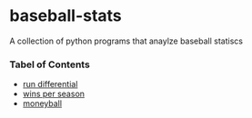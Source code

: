 # baseball-stats

<p> A collection of python programs that anaylze baseball statiscs </P>

### Tabel of Contents 

- [run differential](https://github.com/Btlyons1/baseball-stats/tree/master/run-diff)
- [wins per season](https://github.com/Btlyons1/baseball-stats/tree/master/wins-per-season)
- [moneyball](https://github.com/Btlyons1/baseball-stats/tree/master/moneyball)

